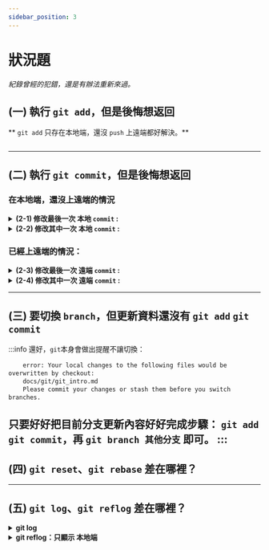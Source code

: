 ```yaml
---
sidebar_position: 3
---
```


# 狀況題
*紀錄曾經的犯錯，還是有辦法重新來過。*

## (一) 執行 `git add`，但是後悔想返回
** `git add` 只存在本地端，還沒 `push` 上遠端都好解決。**
```

```
---

## (二) 執行 `git commit`，但是後悔想返回
### 在本地端，還沒上遠端的情況

<details>
  <summary><strong>(2-1) 修改最後一次 本地 <code>commit</code> :</strong></summary>
  <ul>
    <li>首先，要先找到： 目前位置、想要退回的 `commit id`</li>
    <li>再來，下指令告知退回的 `commit id`</li>
  </ul>

</details>

<details>
  <summary><strong>(2-2) 修改其中一次 本地 <code>commit</code> :</strong></summary>
  <ul>
    <li></li>
    <li></li>
  </ul>

</details>


### 已經上遠端的情況：

<details>
  <summary><strong>(2-3) 修改最後一次 遠端 <code>commit</code> :</strong></summary>
  <ul>
    <li>專案只有自己在做的情況: 我會直接在本地端更新好`commit`，然後 `push` 強迫遠端更新目前版本。</li>
    <li>專案還有其他協作的情況:</li>
  </ul>

</details>

<details>
  <summary><strong>(2-4) 修改其中一次 遠端 <code>commit</code> :</strong></summary>
  <ul>
    <li>專案只有自己在做的情況:</li>
    <li>專案還有其他協作的情況:</li>
  </ul>

</details>

---

## (三) 要切換 `branch`，但更新資料還沒有 `git add` `git commit`
:::info 還好，`git`本身會做出提醒不讓切換：
```
    error: Your local changes to the following files would be overwritten by checkout:
    docs/git/git_intro.md
    Please commit your changes or stash them before you switch branches.
```
**只要好好把目前分支更新內容好好完成步驟： `git add` `git commit`，再 `git branch 其他分支` 即可。**
:::
---
## (四) `git reset`、`git rebase` 差在哪裡？


---
## (五) `git log`、`git reflog` 差在哪裡？

<details>
  <summary><strong>git log</strong></summary>

    ```
        git log // 查看目前分支 commit 歷史紀錄：不包含其他分支、退回 commit 紀錄
        q       // 跳出 git log
    ```

回傳訊息參考
![cmd 顯示 git log](../../static/img/docs/git/git_problemRecord_git_log_cmd.png)

對應 source tree 顯示
![source tree 顯示 git log](../../static/img/docs/git/git_problemRecord_git_log.png)

</details>

<details>
  <summary><strong> git reflog：只顯示 本地端</strong></summary>

    ```
        git reflog  // 查看
        q           // 跳出 git log
    ```

    回傳訊息
    ```
        6996574 (HEAD -> master) HEAD@{0}: commit: [v0.1.2] - add Tech Docs/Git & Github/Github
        f1206c6 (origin/master) HEAD@{1}: commit: [v0.1.1] - finish Tech Docs/Git & Github/Git
        e6eb481 (test) HEAD@{2}: merge test: Fast-forward
    ```

對應 Sourcetree 顯示
![source tree 顯示 git reflog](../../static/img/docs/git/git_problemRecord_git_reflog_sourceTree.png)

</details>